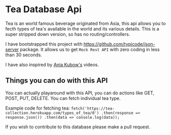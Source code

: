 # Tea Database Api

Tea is an world famous beverage originated from Asia, this api allows you to fecth types of tea's available in the world and its various details. This is a super stripped down version, so has no routing/controllers.

I have bootstrapped this project with <https://github.com/typicode/json-server> package. It allows us to get `Mock Rest API` with zero coding in less than 30 seconds.

I have also inspired by [Ania Kubow's](https://github.com/kubowania) videos.

## Things you can do with this API

You can actually playaround with this API, you can do actions like GET, POST, PUT, DELETE. You can fetch individual tea type.

Example code for fetching tea:
`fetch('https://tea-collection.herokuapp.com/types_of_tea/0')
  .then(response => response.json())
  .then(data => console.log(data));`

If you wish to contribute to this database please make a pull request.